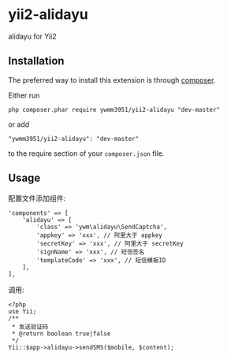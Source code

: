 yii2-alidayu
============
alidayu for Yii2

Installation
------------

The preferred way to install this extension is through [composer](http://getcomposer.org/download/).

Either run

```
php composer.phar require ywmm3951/yii2-alidayu "dev-master"
```

or add

```
"ywmm3951/yii2-alidayu": "dev-master"
```

to the require section of your `composer.json` file.


Usage
-----

配置文件添加组件:

```
'components' => [
    'alidayu' => [
        'class' => 'ywm\alidayu\SendCaptcha',
        'appkey' => 'xxx', // 阿里大于 appkey
        'secretKey' => 'xxx', // 阿里大于 secretKey
        'signName' => 'xxx', // 短信签名
        'templateCode' => 'xxx', // 短信模板ID
    ],
],
```

调用:

```
<?php
use Yii;
/**
 * 发送验证码
 * @return boolean true|false
 */
Yii::$app->alidayu->sendSMS($mobile, $content);
```